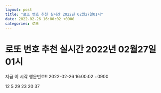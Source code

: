 ```yaml
---
layout: post
title: "로또 번호 추천 실시간 2022년 02월27일01시"
date: 2022-02-26 16:00:02 +0900
categories: 로또
---
```


# 로또 번호 추천 실시간 2022년 02월27일01시

지금 이 시각 행운번호!! 2022-02-26 16:00:02 +0900

 12  5  29  23  20  37 

